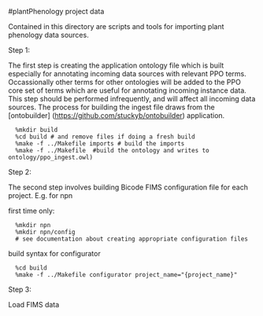#plantPhenology project data

Contained in this directory are scripts and tools for importing plant phenology data sources.

Step 1:

The first step is creating the application ontology file which is built especially 
for annotating incoming data sources with relevant PPO terms.   Occassionally other terms for other 
ontologies will be added to the PPO core set of terms which are useful for annotating incoming instance data.
This step should be performed infrequently, and will affect all incoming data sources.  The process for building the 
ingest file  draws from the [ontobuilder] (https://github.com/stuckyb/ontobuilder) application.

```
  %mkdir build
  %cd build # and remove files if doing a fresh build
  %make -f ../Makefile imports # build the imports
  %make -f ../Makefile  #build the ontology and writes to ontology/ppo_ingest.owl)
```
		
Step 2: 

The second step involves building Bicode FIMS configuration file for each project. E.g. for npn

first time only:
```
  %mkdir npn
  %mkdir npn/config
  # see documentation about creating appropriate configuration files
```

build syntax for configurator
```
  %cd build
  %make -f ../Makefile configurator project_name="{project_name}"
```
 
Step 3: 

Load FIMS data
  
